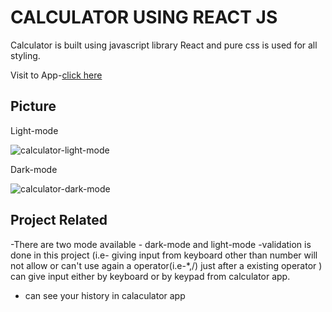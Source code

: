 # CALCULATOR USING REACT JS

Calculator is built using javascript library React and pure css is used for all styling.

Visit to App-[click here](https://calculator-usingreact.herokuapp.com/)

## Picture 

Light-mode

![calculator-light-mode](https://user-images.githubusercontent.com/89014041/154088863-92aaf89f-d554-465f-a41b-2182d508e1b1.png)


Dark-mode

![calculator-dark-mode](https://user-images.githubusercontent.com/89014041/154088989-a91dee81-4529-4360-82c8-f8c7cc593bb1.png)


## Project Related

-There are two mode available - dark-mode and light-mode
-validation is done in this project (i.e- giving input from keyboard other than number will not allow or can't use again a operator(i.e-*,/) just after a existing operator  )
can give input either by keyboard or by keypad from calculator app.
- can see your history in calaculator app




 
